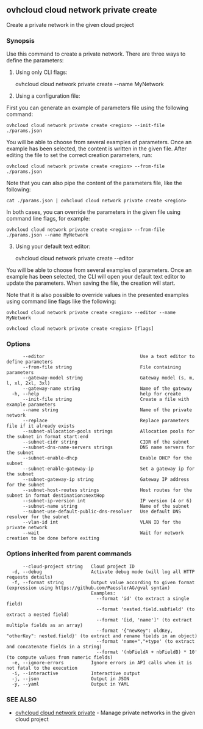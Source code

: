 ## ovhcloud cloud network private create

Create a private network in the given cloud project

### Synopsis

Use this command to create a private network.
There are three ways to define the parameters:

1. Using only CLI flags:

	ovhcloud cloud network private create <region> --name MyNetwork

2. Using a configuration file:

  First you can generate an example of parameters file using the following command:

	ovhcloud cloud network private create <region> --init-file ./params.json

  You will be able to choose from several examples of parameters. Once an example has been selected, the content is written in the given file.
  After editing the file to set the correct creation parameters, run:

	ovhcloud cloud network private create <region> --from-file ./params.json

  Note that you can also pipe the content of the parameters file, like the following:

	cat ./params.json | ovhcloud cloud network private create <region>

  In both cases, you can override the parameters in the given file using command line flags, for example:

	ovhcloud cloud network private create <region> --from-file ./params.json --name MyNetwork

3. Using your default text editor:

	ovhcloud cloud network private create <region> --editor

  You will be able to choose from several examples of parameters. Once an example has been selected, the CLI will open your
  default text editor to update the parameters. When saving the file, the creation will start.

  Note that it is also possible to override values in the presented examples using command line flags like the following:

	ovhcloud cloud network private create <region> --editor --name MyNetwork


```
ovhcloud cloud network private create <region> [flags]
```

### Options

```
      --editor                                   Use a text editor to define parameters
      --from-file string                         File containing parameters
      --gateway-model string                     Gateway model (s, m, l, xl, 2xl, 3xl)
      --gateway-name string                      Name of the gateway
  -h, --help                                     help for create
      --init-file string                         Create a file with example parameters
      --name string                              Name of the private network
      --replace                                  Replace parameters file if it already exists
      --subnet-allocation-pools strings          Allocation pools for the subnet in format start:end
      --subnet-cidr string                       CIDR of the subnet
      --subnet-dns-name-servers strings          DNS name servers for the subnet
      --subnet-enable-dhcp                       Enable DHCP for the subnet
      --subnet-enable-gateway-ip                 Set a gateway ip for the subnet
      --subnet-gateway-ip string                 Gateway IP address for the subnet
      --subnet-host-routes strings               Host routes for the subnet in format destination:nextHop
      --subnet-ip-version int                    IP version (4 or 6)
      --subnet-name string                       Name of the subnet
      --subnet-use-default-public-dns-resolver   Use default DNS resolver for the subnet
      --vlan-id int                              VLAN ID for the private network
      --wait                                     Wait for network creation to be done before exiting
```

### Options inherited from parent commands

```
      --cloud-project string   Cloud project ID
  -d, --debug                  Activate debug mode (will log all HTTP requests details)
  -f, --format string          Output value according to given format (expression using https://github.com/PaesslerAG/gval syntax)
                               Examples:
                                 --format 'id' (to extract a single field)
                                 --format 'nested.field.subfield' (to extract a nested field)
                                 --format '[id, 'name']' (to extract multiple fields as an array)
                                 --format '{"newKey": oldKey, "otherKey": nested.field}' (to extract and rename fields in an object)
                                 --format 'name+","+type' (to extract and concatenate fields in a string)
                                 --format '(nbFieldA + nbFieldB) * 10' (to compute values from numeric fields)
  -e, --ignore-errors          Ignore errors in API calls when it is not fatal to the execution
  -i, --interactive            Interactive output
  -j, --json                   Output in JSON
  -y, --yaml                   Output in YAML
```

### SEE ALSO

* [ovhcloud cloud network private](ovhcloud_cloud_network_private.md)	 - Manage private networks in the given cloud project

